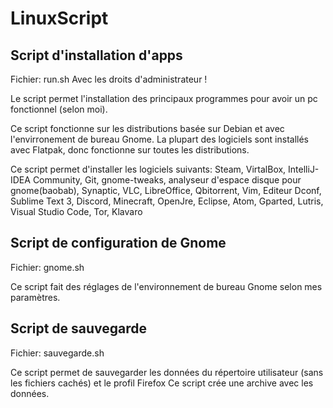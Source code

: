 # LinuxScript

## Script d'installation d'apps

Fichier: run.sh
Avec les droits d'administrateur !

Le script permet l'installation des principaux programmes pour avoir un pc fonctionnel (selon moi).

Ce script fonctionne sur les distributions basée sur Debian et avec l'envirronement de bureau Gnome.
La plupart des logiciels sont installés avec Flatpak, donc fonctionne sur toutes les distributions.

Ce script permet d'installer les logiciels suivants:
Steam, VirtalBox, IntelliJ-IDEA Community, Git, gnome-tweaks, analyseur d'espace disque pour gnome(baobab), Synaptic, VLC, LibreOffice, Qbitorrent, Vim, Editeur Dconf, Sublime Text 3, Discord, Minecraft, OpenJre, Eclipse, Atom, Gparted, Lutris, Visual Studio Code, Tor, Klavaro


## Script de configuration de Gnome

Fichier: gnome.sh

Ce script fait des réglages de l'environnement de bureau Gnome selon mes paramètres.

## Script de sauvegarde

Fichier: sauvegarde.sh

Ce script permet de sauvegarder les données du répertoire utilisateur (sans les fichiers cachés) et le profil Firefox
Ce script crée une archive avec les données.

